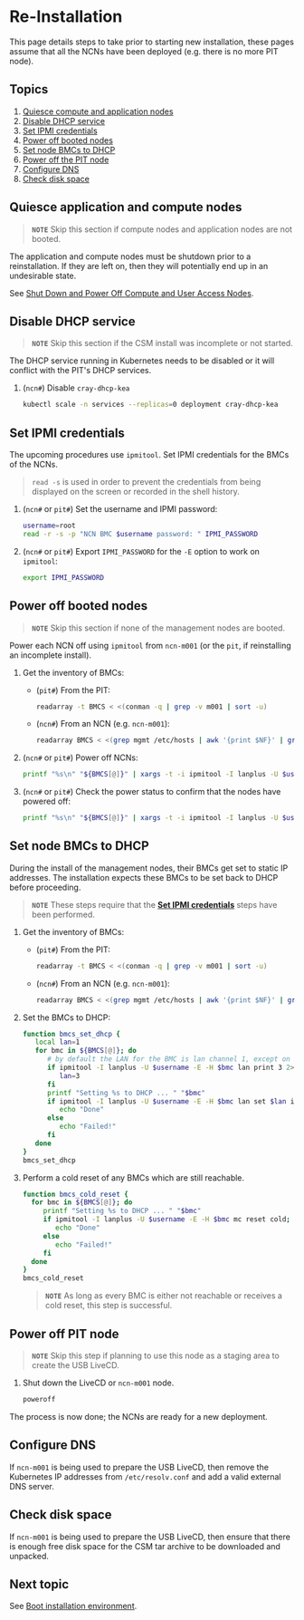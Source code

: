 # Re-Installation

This page details steps to take prior to starting new installation, these pages assume that all
the NCNs have been deployed (e.g. there is no more PIT node).

## Topics

1. [Quiesce compute and application nodes](#quiesce-application-and-compute-nodes)
1. [Disable DHCP service](#disable-dhcp-service)
1. [Set IPMI credentials](#set-ipmi-credentials)
1. [Power off booted nodes](#power-off-booted-nodes)
1. [Set node BMCs to DHCP](#set-node-bmcs-to-dhcp)
1. [Power off the PIT node](#power-off-pit-node)
1. [Configure DNS](#configure-dns)
1. [Check disk space](#check-disk-space)

## Quiesce application and compute nodes

> **`NOTE`** Skip this section if compute nodes and application nodes are not booted.

The application and compute nodes must be shutdown prior to a reinstallation. If they are left on, then they will
potentially end up in an undesirable state.

See [Shut Down and Power Off Compute and User Access Nodes](../operations/power_management/Shut_Down_and_Power_Off_Compute_and_User_Access_Nodes.md).

## Disable DHCP service

> **`NOTE`** Skip this section if the CSM install was incomplete or not started.

The DHCP service running in Kubernetes needs to be disabled or it will conflict with the PIT's DHCP services.

1. (`ncn#`) Disable `cray-dhcp-kea`

   ```bash
   kubectl scale -n services --replicas=0 deployment cray-dhcp-kea
   ```

## Set IPMI credentials

The upcoming procedures use `ipmitool`. Set IPMI credentials for the BMCs of the NCNs.

> `read -s` is used in order to prevent the credentials from being displayed on the screen or recorded in the shell history.

1. (`ncn#` or `pit#`) Set the username and IPMI password:

   ```bash
   username=root
   read -r -s -p "NCN BMC $username password: " IPMI_PASSWORD
   ```

1. (`ncn#` or `pit#`) Export `IPMI_PASSWORD` for the `-E` option to work on `ipmitool`:

   ```bash
   export IPMI_PASSWORD
   ```

## Power off booted nodes

> **`NOTE`** Skip this section if none of the management nodes are booted.

Power each NCN off using `ipmitool` from `ncn-m001` (or the `pit`, if reinstalling an incomplete install).

1. Get the inventory of BMCs:

   - (`pit#`) From the PIT:

      ```bash
      readarray -t BMCS < <(conman -q | grep -v m001 | sort -u)
      ```

   - (`ncn#`) From an NCN (e.g. `ncn-m001`):

      ```bash
      readarray BMCS < <(grep mgmt /etc/hosts | awk '{print $NF}' | grep -v m001 | sort -u)
      ```

1. (`ncn#` or `pit#`) Power off NCNs:

    ```bash
    printf "%s\n" "${BMCS[@]}" | xargs -t -i ipmitool -I lanplus -U $username -E -H {} power off
    ```

1. (`ncn#` or `pit#`) Check the power status to confirm that the nodes have powered off:

    ```bash
    printf "%s\n" "${BMCS[@]}" | xargs -t -i ipmitool -I lanplus -U $username -E -H {} power status
    ```

## Set node BMCs to DHCP

During the install of the management nodes, their BMCs get set to static IP addresses. The installation expects these
BMCs to be set back to DHCP before proceeding.

> **`NOTE`** These steps require that the **[Set IPMI credentials](#set-ipmi-credentials)** steps have been performed.

1. Get the inventory of BMCs:

   - (`pit#`) From the PIT:

      ```bash
      readarray -t BMCS < <(conman -q | grep -v m001 | sort -u)
      ```

   - (`ncn#`) From an NCN (e.g. `ncn-m001`):

      ```bash
      readarray BMCS < <(grep mgmt /etc/hosts | awk '{print $NF}' | grep -v m001 | sort -u)
      ```

1. Set the BMCs to DHCP:

   ```bash
   function bmcs_set_dhcp {
      local lan=1
      for bmc in ${BMCS[@]}; do
         # by default the LAN for the BMC is lan channel 1, except on Intel systems.
         if ipmitool -I lanplus -U $username -E -H $bmc lan print 3 2>/dev/null; then
            lan=3
         fi
         printf "Setting %s to DHCP ... " "$bmc"
         if ipmitool -I lanplus -U $username -E -H $bmc lan set $lan ipsrc dhcp; then
            echo "Done"
         else
            echo "Failed!"
         fi
      done
   }
   bmcs_set_dhcp
   ```

1. Perform a cold reset of any BMCs which are still reachable.

    ```bash
   function bmcs_cold_reset {
      for bmc in ${BMCS[@]}; do
         printf "Setting %s to DHCP ... " "$bmc"
         if ipmitool -I lanplus -U $username -E -H $bmc mc reset cold; then
            echo "Done"
         else
            echo "Failed!"
         fi
      done
   }
   bmcs_cold_reset
   ```

   > **`NOTE`** As long as every BMC is either not reachable or receives a cold reset, this step is successful.

## Power off PIT node

> **`NOTE`** Skip this step if planning to use this node as a staging area to create the USB LiveCD.

1. Shut down the LiveCD or `ncn-m001` node.

   ```bash
   poweroff
   ```

The process is now done; the NCNs are ready for a new deployment.

## Configure DNS

If `ncn-m001` is being used to prepare the USB LiveCD, then remove the Kubernetes IP addresses from `/etc/resolv.conf` and add a
valid external DNS server.

## Check disk space

If `ncn-m001` is being used to prepare the USB LiveCD, then ensure that there is enough free disk space for the CSM tar archive to be
downloaded and unpacked.

## Next topic

See [Boot installation environment](README.md#2-boot-installation-environment).
